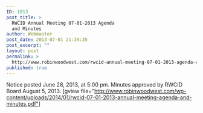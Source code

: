 ```yaml
---
ID: 1813
post_title: >
  RWCID Annual Meeting 07-01-2013 Agenda
  and Minutes
author: Webmaster
post_date: 2013-07-01 21:39:35
post_excerpt: ""
layout: post
permalink: >
  http://www.robinwoodwest.com/rwcid-annual-meeting-07-01-2013-agenda-and-minutes/
published: true
---
```

Notice posted June 28, 2013, at 5:00 pm.
Minutes approved by RWCID Board August 5, 2013.
[gview file="http://www.robinwoodwest.com/wp-content/uploads/2014/01/rwcid-07-01-2013-annual-meeting-agenda-and-minutes.pdf"]